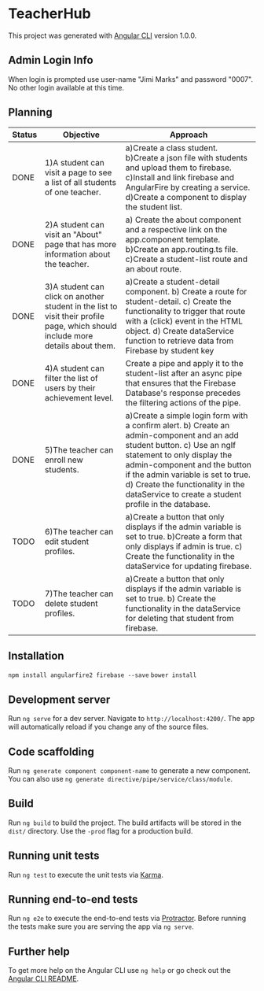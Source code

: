 # TeacherHub

This project was generated with [Angular CLI](https://github.com/angular/angular-cli) version 1.0.0.

## Admin Login Info

When login is prompted use user-name "Jimi Marks" and password "0007". No other login available at this time.

## Planning
|Status|Objective |Approach|
|------|----------|--------|
|DONE|1)A student can visit a page to see a list of all students of one teacher.|a)Create a class student. b)Create a json file with students and upload them to firebase. c)Install and link firebase and AngularFire by creating a service. d)Create a component to display the student list.
|DONE|2)A student can visit an "About" page that has more information about the teacher.|a) Create the about component and a respective link on the app.component template. b)Create an app.routing.ts file. c)Create a student-list route and an about route.|
|DONE|3)A student can click on another student in the list to visit their profile page, which should include more details about them.|a)Create a student-detail component. b) Create a route for student-detail. c) Create the functionality to trigger that route with a (click) event in the HTML object. d) Create dataService function to retrieve data from Firebase by student key |
|DONE|4)A student can filter the list of users by their achievement level.|Create a pipe and apply it to the student-list after an async pipe that ensures that the Firebase Database's response precedes the filtering actions of the pipe.|
|DONE|5)The teacher can enroll new students. |a)Create a simple login form with a confirm alert. b) Create an admin-component and an add student button. c) Use an ngIf statement to only display the admin-component and the button if the admin variable is set to true. d) Create the functionality in the dataService to create a student profile in the database.|
|TODO|6)The teacher can edit student profiles.|a)Create a button that only displays if the admin variable is set to true. b)Create a form that only displays if admin is true. c) Create the functionality in the dataService for updating firebase.|
|TODO|7)The teacher can delete student profiles.|a)Create a button that only displays if the admin variable is set to true. b) Create the functionality in the dataService for deleting that student from firebase.|

## Installation

`npm install angularfire2 firebase --save`
`bower install`

## Development server

Run `ng serve` for a dev server. Navigate to `http://localhost:4200/`. The app will automatically reload if you change any of the source files.

## Code scaffolding

Run `ng generate component component-name` to generate a new component. You can also use `ng generate directive/pipe/service/class/module`.

## Build

Run `ng build` to build the project. The build artifacts will be stored in the `dist/` directory. Use the `-prod` flag for a production build.

## Running unit tests

Run `ng test` to execute the unit tests via [Karma](https://karma-runner.github.io).

## Running end-to-end tests

Run `ng e2e` to execute the end-to-end tests via [Protractor](http://www.protractortest.org/).
Before running the tests make sure you are serving the app via `ng serve`.

## Further help

To get more help on the Angular CLI use `ng help` or go check out the [Angular CLI README](https://github.com/angular/angular-cli/blob/master/README.md).
